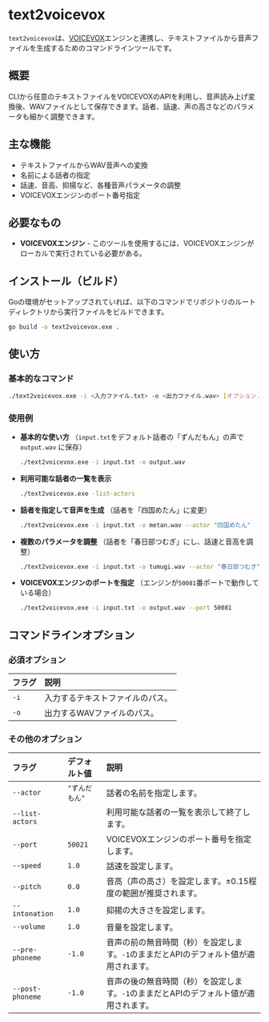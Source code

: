 # text2voicevox

`text2voicevox`は、[VOICEVOX](https://voicevox.hiroshiba.jp/)エンジンと連携し、テキストファイルから音声ファイルを生成するためのコマンドラインツールです。

## 概要

CLIから任意のテキストファイルをVOICEVOXのAPIを利用し、音声読み上げ変換後、WAVファイルとして保存できます。話者、話速、声の高さなどのパラメータも細かく調整できます。

## 主な機能

  * テキストファイルからWAV音声への変換
  * 名前による話者の指定
  * 話速、音高、抑揚など、各種音声パラメータの調整
  * VOICEVOXエンジンのポート番号指定

## 必要なもの

  * **VOICEVOXエンジン** - このツールを使用するには、VOICEVOXエンジンがローカルで実行されている必要がある。

## インストール（ビルド）

Goの環境がセットアップされていれば、以下のコマンドでリポジトリのルートディレクトリから実行ファイルをビルドできます。

```bash
go build -o text2voicevox.exe .
```

## 使い方

### 基本的なコマンド

```bash
./text2voicevox.exe -i <入力ファイル.txt> -o <出力ファイル.wav> [オプション...]
```

### 使用例

  * **基本的な使い方**
    （`input.txt`をデフォルト話者の「ずんだもん」の声で `output.wav` に保存）

    ```bash
    ./text2voicevox.exe -i input.txt -o output.wav
    ```

  * **利用可能な話者の一覧を表示**

    ```bash
    ./text2voicevox.exe -list-actors
    ```

  * **話者を指定して音声を生成**
    （話者を「四国めたん」に変更）

    ```bash
    ./text2voicevox.exe -i input.txt -o metan.wav --actor "四国めたん"
    ```

  * **複数のパラメータを調整**
    （話者を「春日部つむぎ」にし、話速と音高を調整）

    ```bash
    ./text2voicevox.exe -i input.txt -o tumugi.wav --actor "春日部つむぎ" --speed 1.2 --pitch 0.1
    ```

  * **VOICEVOXエンジンのポートを指定**
    （エンジンが`50081`番ポートで動作している場合）

    ```bash
    ./text2voicevox.exe -i input.txt -o output.wav --port 50081
    ```
    
## コマンドラインオプション

### 必須オプション

| フラグ | 説明 |
| :--- | :--- |
| `-i` | 入力するテキストファイルのパス。 |
| `-o` | 出力するWAVファイルのパス。 |

### その他のオプション

| フラグ | デフォルト値 | 説明 |
| :--- | :--- | :--- |
| `--actor` | `"ずんだもん"` | 話者の名前を指定します。 |
| `--list-actors`| | 利用可能な話者の一覧を表示して終了します。 |
| `--port`| `50021` | VOICEVOXエンジンのポート番号を指定します。 |
| `--speed` | `1.0` | 話速を設定します。 |
| `--pitch` | `0.0` | 音高（声の高さ）を設定します。±0.15程度の範囲が推奨されます。 |
| `--intonation`| `1.0` | 抑揚の大きさを設定します。 |
| `--volume`| `1.0` | 音量を設定します。 |
| `--pre-phoneme`| `-1.0` | 音声の前の無音時間（秒）を設定します。`-1`のままだとAPIのデフォルト値が適用されます。 |
| `--post-phoneme`| `-1.0` | 音声の後の無音時間（秒）を設定します。`-1`のままだとAPIのデフォルト値が適用されます。 |
